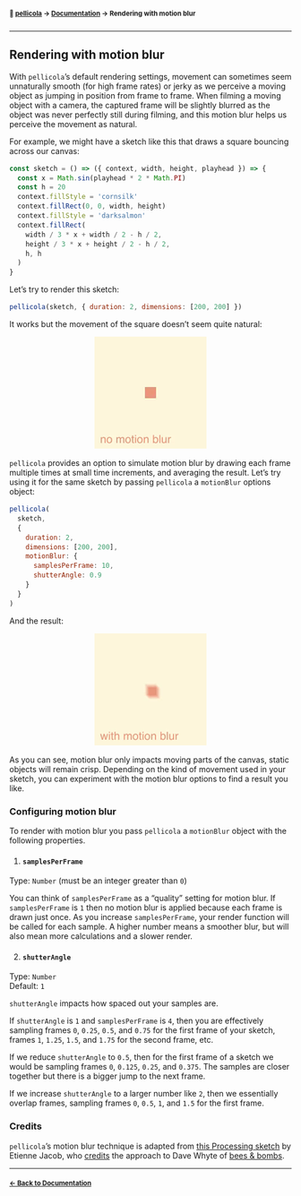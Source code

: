#### <sup>:movie_camera: [pellicola](../README.md) → [Documentation](./README.md) → Rendering with motion blur</sup>

---

## Rendering with motion blur

With `pellicola`’s default rendering settings, movement can sometimes seem unnaturally smooth (for high frame rates) or jerky as we perceive a moving object as jumping in position from frame to frame. When filming a moving object with a camera, the captured frame will be slightly blurred as the object was never perfectly still during filming, and this motion blur helps us perceive the movement as natural.

For example, we might have a sketch like this that draws a square bouncing across our canvas:

```js
const sketch = () => ({ context, width, height, playhead }) => {
  const x = Math.sin(playhead * 2 * Math.PI)
  const h = 20
  context.fillStyle = 'cornsilk'
  context.fillRect(0, 0, width, height)
  context.fillStyle = 'darksalmon'
  context.fillRect(
    width / 3 * x + width / 2 - h / 2,
    height / 3 * x + height / 2 - h / 2,
    h, h
  )
}
```

Let’s try to render this sketch:

```js
pellicola(sketch, { duration: 2, dimensions: [200, 200] })
```

It  works but the movement of the square doesn’t seem quite natural:

<p align="center">
  <img src="assets/images/animation-without-motion-blur.gif" alt="An animation rendered without motion blur">
</p>

`pellicola` provides an option to simulate motion blur by drawing each frame multiple times at small time increments, and averaging the result. Let’s try using it for the same sketch by passing `pellicola` a `motionBlur` options object:

```js
pellicola(
  sketch,
  {
    duration: 2,
    dimensions: [200, 200],
    motionBlur: {
      samplesPerFrame: 10,
      shutterAngle: 0.9
    }
  }
)
```

And the result:

<p align="center">
  <img src="assets/images/animation-with-motion-blur.gif" alt="The same animation as before rendered with motion blur">
</p>

As you can see, motion blur only impacts moving parts of the canvas, static objects will remain crisp. Depending on the kind of movement used in your sketch, you can experiment with the motion blur options to find a result you like.

### Configuring motion blur

To render with motion blur you pass `pellicola` a `motionBlur` object with the following properties.

1. #### `samplesPerFrame`
  
  Type: `Number` (must be an integer greater than `0`)

  You can think of `samplesPerFrame` as a “quality” setting for motion blur. If `samplesPerFrame` is `1` then no motion blur is applied because each frame is drawn just once. As you increase `samplesPerFrame`, your render function will be called for each sample. A higher number means a smoother blur, but will also mean more calculations and a slower render.

2. #### `shutterAngle`
  
  Type: `Number`  
  Default: `1`
  
  `shutterAngle` impacts how spaced out your samples are.
  
  If `shutterAngle` is `1` and `samplesPerFrame` is `4`, then you are effectively sampling frames `0`, `0.25`, `0.5`, and `0.75` for the first frame of your sketch, frames `1`, `1.25`, `1.5`, and `1.75` for the second frame, etc.
  
  If we reduce `shutterAngle` to `0.5`, then for the first frame of a sketch we would be sampling frames `0`, `0.125`, `0.25`, and `0.375`. The samples are closer together but there is a bigger jump to the next frame.
  
  If we increase `shutterAngle` to a larger number like `2`, then we essentially overlap frames, sampling frames `0`, `0.5`, `1`, and `1.5` for the first frame.

### Credits

`pellicola`’s motion blur technique is adapted from [this Processing sketch][gist] by Etienne Jacob, who [credits][tut] the approach to Dave Whyte of [bees & bombs][b&b].

[gist]: https://gist.github.com/Bleuje/e06d3b23abe45c4d04973b8b0f90b7a4#file-templateexample-pde-L36-L58
[tut]: https://necessarydisorder.wordpress.com/2018/07/02/getting-started-with-making-processing-gifs-and-using-the-beesandbombs-template/
[b&b]: https://beesandbombs.tumblr.com/

---

#### <sup>[← Back to Documentation](./README.md)
